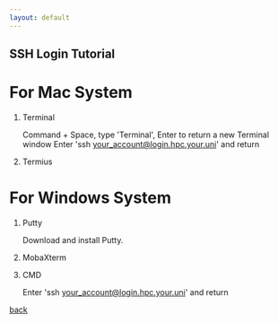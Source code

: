 ```yaml
---
layout: default
---
```


## SSH Login Tutorial

# For Mac System

1. Terminal

    Command + Space, type 'Terminal', Enter to return a new Terminal window
    Enter 'ssh your_account@login.hpc.your.uni' and return
    
2. Termius

# For Windows System

1. Putty
    
    Download and install Putty.

2. MobaXterm

3. CMD
    
    Enter 'ssh your_account@login.hpc.your.uni' and return

[back](../.)
